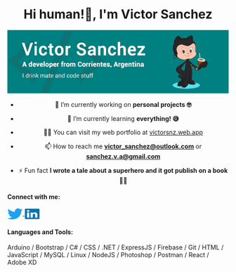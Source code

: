 <h1 align="center">Hi human!👋, I'm Victor Sanchez</h1>

<span align="center">

![Banner](img/banner.png)

<span>

- 🔭 I’m currently working on **personal projects 🤓**

- 🌱 I’m currently learning **everything! 😅**

- 👨‍💻 You can visit my web portfolio at [victorsnz.web.app](https://victorsnz.web.app)

- 📫 How to reach me **victor_sanchez@outlook.com** or **sanchez.v.a@gmail.com**

- ⚡ Fun fact **I wrote a tale about a superhero and it got publish on a book 🦸‍♂️**

<h4 align="left">Connect with me:</h4>
<p align="left">
    <a href="https://twitter.com/victorsnz89" target="blank">
        <img align="center" src="https://raw.githubusercontent.com/devicons/devicon/master/icons/twitter/twitter-original.svg" alt="victorsnz89" height="25" width="35" />
    </a>
    <a href="https://linkedin.com/in/victorsanchez89" target="blank">
        <img align="center" src="https://raw.githubusercontent.com/devicons/devicon/master/icons/linkedin/linkedin-original.svg" alt="victorsanchez89" height="25" width="35" />
    </a>
</p>

<h4 align="left">Languages and Tools:</h4>
<p align="left">
    Arduino / Bootstrap / C# / CSS / .NET / ExpressJS / Firebase / Git / HTML / JavaScript / MySQL / Linux / NodeJS / Photoshop / Postman / React / Adobe XD
</p>

